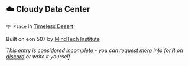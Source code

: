 ## ☁️ Cloudy Data Center

`🪧 Place` in [Timeless Desert](<https://zeithalt.github.io/r/timeless_desert.html>)

Built on eon 507 by [MindTech Institute](<https://zeithalt.github.io/r/mindtech_institute.html>)

_This entry is considered incomplete - you can request more info for it [on discord](<https://discord.com/channels/562910943848169472/1173922660489633802>) or write it yourself_

<!---
keywords:  mt, timeless desert
aliases: 
-->
